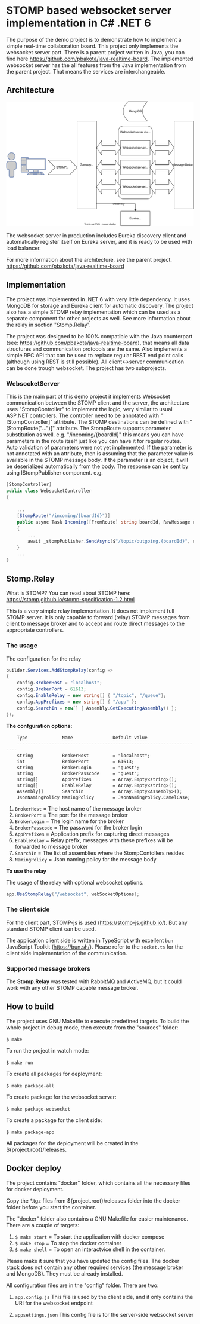 # STOMP based websocket server implementation in C# .NET 6

The purpose of the demo project is to demonstrate how to implement a simple real-time collaboration board. This project only implements the websocket server part. There is a parent project written in Java, you can find here https://github.com/pbakota/java-realtime-board. The implemented websocket server has the all features from the Java implementation from the parent project. That means the services are interchangeable.

## Architecture

![Alt](https://github.com/pbakota/csharp-realtime-board/blob/main/figures/figure-1.svg)

The websocket server in production includes Eureka discovery client and automatically register itself on Eureka server, and it is ready to be used with load balancer.

For more information about the architecture, see the parent project. https://github.com/pbakota/java-realtime-board


## Implementation

The project was implemented in .NET 6 with very little dependency. It uses MongoDB for storage and Eureka client for automatic discovery. The project also has a simple STOMP relay implementation which can be used as a separate component for other projects as well. See more information about the relay in section "Stomp.Relay".

The project was designed to be 100% compatible with the Java counterpart (see: https://github.com/pbakota/java-realtime-board), that means all data structures and communication protocols are the same. Also implements a simple
RPC API that can be used to replace regular REST end point calls (although using REST is still possible). All client<->server communication can be done trough websocket. The project has two subprojects. 

### WebsocketServer

This is the main part of this demo project it implements Websocket communication between the STOMP client and the server, the architecture uses "StompController" to implement the logic, very similar to usual ASP.NET controllers.
The controller need to be annotated with "[StompController]" attribute. The STOMP destinations can be defined with "[StompRoute("...")]" attribute. The StompRoute supports parameter substitution as well. e.g. "/incoming/{boardId}" this means you can have parameters in the route itself just like you can have it for regular routes. Auto validation of parameters were not yet implemented. If the parameter is not annotated with an attribute, then is assuming that the parameter value is available in the STOMP message body. If the parameter is an object, it will be deserialized automatically from the body. The response can be sent by using IStompPublisher component. e.g.

```C#
[StompController]
public class WebsocketController
{

    ...
    [StompRoute("/incoming/{boardId}")]
    public async Task Incoming([FromRoute] string boardId, RawMessage rawMessage)
    {
        ...
        await _stompPublisher.SendAsync($"/topic/outgoing.{boardId}", rawMessage.Message);
    }
    ...
}
```

## Stomp.Relay

What is STOMP? You can read about STOMP here: https://stomp.github.io/stomp-specification-1.2.html

This is a very simple relay implementation. It does not implement full STOMP server. It is only capable to forward (relay) STOMP messages from client to message broker and to accept and route direct messages to the appropriate controllers.


### The usage

The configuration for the relay

```C#
builder.Services.AddStompRelay(config =>
{
    config.BrokerHost = "localhost";
    config.BrokerPort = 61613;
    config.EnableRelay = new string[] { "/topic", "/queue"};
    config.AppPrefixes = new string[] { "/app" };
    config.SearchIn = new[] { Assembly.GetExecutingAssembly() };
});

```

**The confguration options:**

```
    Type             Name               Default value
    ----------------------------------------------------------------------
    string           BrokerHost         = "localhost";
    int              BrokerPort         = 61613;
    string           BrokerLogin        = "guest";
    string           BrokerPasscode     = "guest";
    string[]         AppPrefixes        = Array.Empty<string>();
    string[]         EnableRelay        = Array.Empty<string>();
    Assembly[]       SearchIn           = Array.Empty<Assembly>();
    JsonNamingPolicy NamingPolicy       = JsonNamingPolicy.CamelCase;
```

1. `BrokerHost`     = The host name of the message broker
1. `BrokerPort`     = The port for the message broker
1. `BrokerLogin`    = The login name for the broker
1. `BrokerPasscode` = The password for the broker login
1. `AppPrefixes`    = Application prefix for capturing direct messages
1. `EnableRelay`    = Relay prefix, messages with these prefixes will be forwarded to message broker
1. `SearchIn`       = The list of assemblies where the StompContollers resides
1. `NamingPolicy`   = Json naming policy for the message body

**To use the relay**

The usage of the relay with optional websocket options.

```C#
app.UseStompRelay("/websocket", webSocketOptions);
```

### The client side

For the client part, STOMP-js is used (https://stomp-js.github.io/). But any standard STOMP client can be used. 

The application client side is written in TypeScript with excellent `bun` JavaScript Toolkit (https://bun.sh/). Please refer to the `socket.ts` for the client side implementation of the communication.


### Supported message brokers

The **Stomp.Relay** was tested with RabbitMQ and ActiveMQ, but it could work with any other STOMP capable message broker.

## How to build

The project uses GNU Makefile to execute predefined targets. To build the whole project in debug mode, then execute from the "sources" folder:

`$ make`

To run the project in watch mode:

`$ make run`

To create all packages for deployment:

`$ make package-all`

To create package for the websocket server:

`$ make package-websocket`

To create a package for the client side:

`$ make package-app`


All packages for the deployment will be created in the ${project.root}/releases.

## Docker deploy

The project contains "docker" folder, which contains all the necessary files for docker deployment. 

Copy the *.tgz files from ${project.root}/releases folder into the docker folder before you start the container.

The "docker" folder also contains a GNU Makefile for easier maintenance. There are a couple of targets:

1. `$ make start` = To start the application with docker compose
1. `$ make stop` = To stop the docker container
1. `$ make shell` = To open an interactvice shell in the container.

Please make it sure that you have updated the config files. The docker stack does not contain any other required services (the message broker and MongoDB). They must be already installed. 

All configuration files are in the "config" folder. There are two:

1. `app.config.js`
    This file is used by the client side, and it only contains the URI for the websocket endpoint

1. `appsettings.json`
    This config file is for the server-side websocket server

